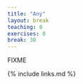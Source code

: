 ```yaml
---
title: "Any"
layout: break
teaching: 0
exercises: 0
break: 30
---
```

FIXME

{% include links.md %}
